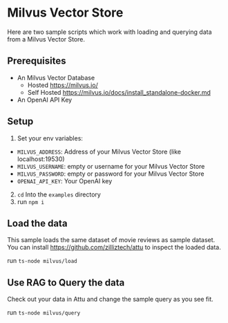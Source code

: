 # Milvus Vector Store

Here are two sample scripts which work with loading and querying data from a Milvus Vector Store.

## Prerequisites

- An Milvus Vector Database
  - Hosted https://milvus.io/
  - Self Hosted https://milvus.io/docs/install_standalone-docker.md
- An OpenAI API Key

## Setup

1. Set your env variables:

- `MILVUS_ADDRESS`: Address of your Milvus Vector Store (like localhost:19530)
- `MILVUS_USERNAME`: empty or username for your Milvus Vector Store
- `MILVUS_PASSWORD`: empty or password for your Milvus Vector Store
- `OPENAI_API_KEY`: Your OpenAI key

2. `cd` Into the `examples` directory
3. run `npm i`

## Load the data

This sample loads the same dataset of movie reviews as sample dataset. You can install https://github.com/zilliztech/attu to inspect the loaded data.

run `ts-node milvus/load`

## Use RAG to Query the data

Check out your data in Attu and change the sample query as you see fit.

run `ts-node milvus/query`
